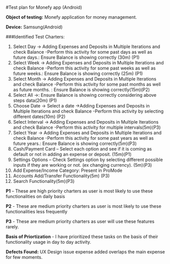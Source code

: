 #Test plan for Monefy app (Android)

**Object of testing:** Monefy application for money management.

**Device:** Samsung(Android)

###Identified Test Charters:

1. Select Day -> Adding Expenses and Deposits in Multiple Iterations and check Balance -Perform this activity for some past days as well as future days.: Ensure Balance is showing correctly (30m) (P1)
2. Select Week -> Adding Expenses and Deposits in Multiple Iterations and check Balance -Perform this activity for some past weeks as well as future weeks.: Ensure Balance is showing correctly (25m) (P1)
3. Select Month -> Adding Expenses and Deposits in Multiple Iterations and check Balance -Perform this activity for some past months as well as future months. : Ensure Balance is showing correctly(15m)(P2)
4. Select All ->: Ensure Balance is showing correctly considering above steps data(20m) (P1)
5. Choose Date -> Select a date ->Adding Expenses and Deposits in Multiple Iterations and check Balance -Perform this activity by selecting different dates(10m) (P2)
6. Select Interval -> Adding Expenses and Deposits in Multiple Iterations and check Balance -Perform this activity for multiple intervals(5m)(P3)
7. Select Year -> Adding Expenses and Deposits in Multiple Iterations and check Balance -Perform this activity for some past years as well as future years.: Ensure Balance is showing correctly(5m)(P3)
8. Cash/Payment Card – Select each option and see if it is coming as default or not in adding an expense or deposit. (15m)(P1)
9. Settings Options – Check Settings option by selecting different possible inputs if they are working or not. (ex changing currency). (5m)(P3)
10. Add Expense/Income Category: Present in ProMode
11. Accounts Add/Transfer Functionality(5m) (P3)
12. Search Functionality(5m)(P3)

**P1** – These are high priority charters as user is most likely to use these functionalities on daily basis

**P2** - These are medium priority charters as user is most likely to use these functionalities less frequently

**P3** - These are medium priority charters as user will use these features rarely.

**Basis of Priortization** - I have prioritized these tasks on the basis of their functionality usage in day to day activity.

**Defects Found:** UX Design issue expense added overlaps the main expense for few moments.
